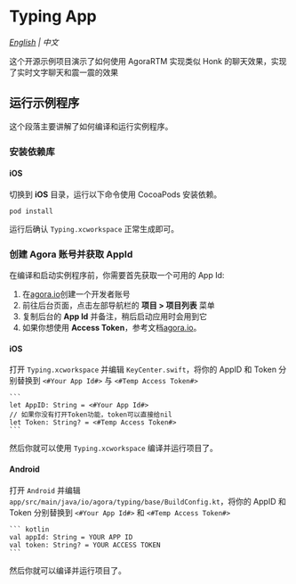 # Typing App

_[English](README.md) | 中文_

这个开源示例项目演示了如何使用 AgoraRTM 实现类似 Honk 的聊天效果，实现了实时文字聊天和震一震的效果

## 运行示例程序

这个段落主要讲解了如何编译和运行实例程序。

### 安装依赖库

#### iOS

切换到 **iOS** 目录，运行以下命令使用 CocoaPods 安装依赖。

```
pod install
```

运行后确认 `Typing.xcworkspace` 正常生成即可。

### 创建 Agora 账号并获取 AppId

在编译和启动实例程序前，你需要首先获取一个可用的 App Id:

1. 在[agora.io](https://dashboard.agora.io/signin/)创建一个开发者账号
2. 前往后台页面，点击左部导航栏的 **项目 > 项目列表** 菜单
3. 复制后台的 **App Id** 并备注，稍后启动应用时会用到它
4. 如果你想使用 **Access Token**，参考文档[agora.io](https://docs.agora.io/cn/Real-time-Messaging/rtm_token?platform=All%20Platforms#a-name--tokena%E4%BD%BF%E7%94%A8-rtm-token-%E9%89%B4%E6%9D%83)。

#### iOS

打开 `Typing.xcworkspace` 并编辑 `KeyCenter.swift`，将你的 AppID 和 Token 分别替换到 `<#Your App Id#>` 与 `<#Temp Access Token#>`

    ```
    let AppID: String = <#Your App Id#>
    // 如果你没有打开Token功能，token可以直接给nil
    let Token: String? = <#Temp Access Token#>
    ```

然后你就可以使用 `Typing.xcworkspace` 编译并运行项目了。

#### Android

打开 `Android` 并编辑 `app/src/main/java/io/agora/typing/base/BuildConfig.kt`，将你的 AppID 和 Token 分别替换到 `<#Your App Id#>` 和 `<#Temp Access Token#>`

    ``` kotlin
    val appId: String = YOUR APP ID
    val token: String? = YOUR ACCESS TOKEN
    ```

然后你就可以编译并运行项目了。
